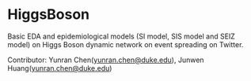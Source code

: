 # HiggsBoson
Basic EDA and epidemiological models (SI model, SIS model and SEIZ model) on Higgs Boson dynamic network on event spreading on Twitter. 

Contributor: Yunran Chen(yunran.chen@duke.edu), Junwen Huang(yunran.chen@duke.edu)
